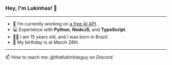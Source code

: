 ### Hey, I'm Lukinhas! 👋

***

- 🔭 I’m currently working on [a free AI API](https://discord.gg/zukijourney).
- 💻 Experience with **Python**, **NodeJS**, and **TypeScript**.
- 🙍‍♂️ I am 15 years old, and I was born in Brazil.
- 🎂 My birthday is at March 28th.

***

📫 How to reach me: *@thatlukinhasguy on Discord.*
